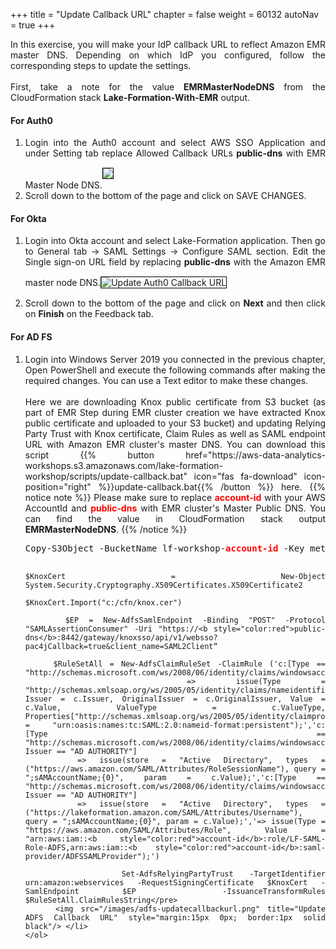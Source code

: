+++
title = "Update Callback URL"
chapter = false
weight = 60132
autoNav = true
+++

<div style="text-align: justify">
    In this exercise, you will make your IdP callback URL to reflect Amazon EMR master DNS. Depending on which IdP you configured, follow the corresponding steps to update the settings.
    <br/><br/>First, take a note for the value <b>EMRMasterNodeDNS</b> from the CloudFormation stack <b>Lake-Formation-With-EMR</b> output.
    <h4>For Auth0</h4>
    <ol>
      <li>Login into the Auth0 account and select AWS SSO Application and under Setting tab replace Allowed Callback URLs <b>public-dns</b> with EMR Master Node DNS.<img src="/images/auth0-dns-callbackupdate.png" style="margin:15px 0px; border:1px solid black"/></li>
      <li>Scroll down to the bottom of the page and click on SAVE CHANGES.</li>
    </ol>
    <h4>For Okta</h4>
    <ol>
      <li>Login into Okta account and select Lake-Formation application. Then go to General tab -> SAML Settings -> Configure SAML section. Edit the Single sign-on URL field by replacing <b>public-dns</b> with the Amazon EMR master node DNS.<img src="/images/okta-editsaml.png" title="Update Auth0 Callback URL" style="margin:15px 0px; border:1px solid black"/></li>
      <li>Scroll down to the bottom of the page and click on <b>Next</b> and then click on <b>Finish</b> on the Feedback tab.</li>
    </ol>
    <h4>For AD FS </h4>
    <ol>
      <li>Login into Windows Server 2019 you connected in the previous chapter, Open PowerShell and execute the following commands after making the required changes. You can use a Text editor to make these changes. <br/><br/> Here we are downloading Knox public certificate from S3 bucket (as part of EMR Step during EMR cluster creation we have extracted Knox public certificate and uploaded to your S3 bucket) and updating Relying Party Trust with Knox certificate, Claim Rules as well as SAML endpoint URL with Amazon EMR cluster's master DNS. You can download this script {{% button href="https://aws-data-analytics-workshops.s3.amazonaws.com/lake-formation-workshop/scripts/update-callback.bat" icon="fas fa-download" icon-position="right" %}}update-callback.bat{{% /button %}} here.
          {{% notice note %}} Please make sure to replace <b style="color:red">account-id</b> with your AWS AccountId and <b style="color:red">public-dns</b> with EMR cluster's Master Public DNS. You can find the value in CloudFormation stack output <b>EMRMasterNodeDNS</b>.
        {{% /notice %}}
        <pre>Copy-S3Object -BucketName lf-workshop-<b style="color:red">account-id</b> -Key metadata/knox.cer -LocalFile C:\\cfn\knox.cer

    $KnoxCert = New-Object System.Security.Cryptography.X509Certificates.X509Certificate2

    $KnoxCert.Import("c:/cfn/knox.cer")

        $EP = New-AdfsSamlEndpoint -Binding "POST" -Protocol "SAMLAssertionConsumer" -Uri "https://<b style="color:red">public-dns</b>:8442/gateway/knoxsso/api/v1/websso?pac4jCallback=true&client_name=SAML2Client“

        $RuleSetAll = New-AdfsClaimRuleSet -ClaimRule ('c:[Type == "http://schemas.microsoft.com/ws/2008/06/identity/claims/windowsaccountname"]
        => issue(Type = "http://schemas.xmlsoap.org/ws/2005/05/identity/claims/nameidentifier", Issuer = c.Issuer, OriginalIssuer = c.OriginalIssuer, Value = c.Value, ValueType = c.ValueType, Properties["http://schemas.xmlsoap.org/ws/2005/05/identity/claimproperties/format"] = "urn:oasis:names:tc:SAML:2.0:nameid-format:persistent");','c:[Type == "http://schemas.microsoft.com/ws/2008/06/identity/claims/windowsaccountname", Issuer == "AD AUTHORITY"]
        => issue(store = "Active Directory", types = ("https://aws.amazon.com/SAML/Attributes/RoleSessionName"), query = ";sAMAccountName;{0}", param = c.Value);','c:[Type == "http://schemas.microsoft.com/ws/2008/06/identity/claims/windowsaccountname", Issuer == "AD AUTHORITY"]
        => issue(store = "Active Directory", types = ("https://lakeformation.amazon.com/SAML/Attributes/Username"), query = ";sAMAccountName;{0}", param = c.Value);','=> issue(Type = "https://aws.amazon.com/SAML/Attributes/Role", Value = "arn:aws:iam::<b style="color:red">account-id</b>:role/LF-SAML-Role-ADFS,arn:aws:iam::<b style="color:red">account-id</b>:saml-provider/ADFSSAMLProvider");')

          Set-AdfsRelyingPartyTrust -TargetIdentifier urn:amazon:webservices -RequestSigningCertificate $KnoxCert -SamlEndpoint $EP  -IssuanceTransformRules $RuleSetAll.ClaimRulesString</pre>
        <img src="/images/adfs-updatecallbackurl.png" title="Update ADFS Callback URL" style="margin:15px 0px; border:1px solid black"/> </li>
    </ol>
</div>